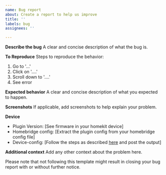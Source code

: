 ```yaml
---
name: Bug report
about: Create a report to help us improve
title: ''
labels: bug
assignees: ''

---
```


**Describe the bug**
A clear and concise description of what the bug is.

**To Reproduce**
Steps to reproduce the behavior:
1. Go to '...'
2. Click on '....'
3. Scroll down to '....'
4. See error

**Expected behavior**
A clear and concise description of what you expected to happen.

**Screenshots**
If applicable, add screenshots to help explain your problem.

**Device**
 - Plugin Version: [See firmware in your homekit device]
 - Homebridge config: [Extract the plugin config from your homebridge config file]
 - Device-config: [Follow the steps as described [here](https://github.com/milo526/homebridge-tuya-web#how-to-check-whether-the-api-this-library-uses-can-control-your-device) and post the output]

**Additional context**
Add any other context about the problem here.

Please note that not following this template might result in closing your bug report with or without further notice.
